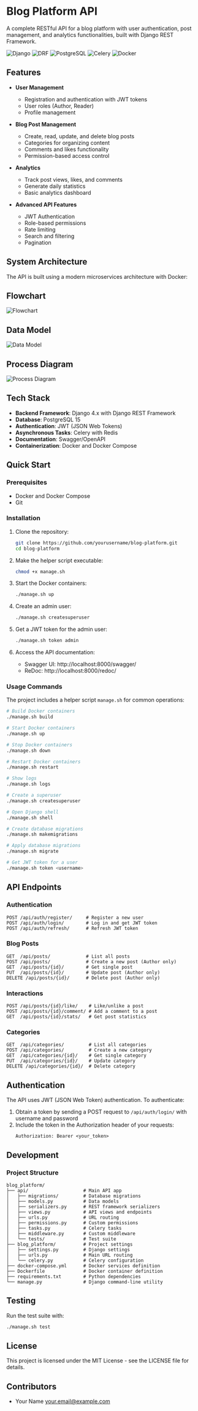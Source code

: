 # Blog Platform API

A complete RESTful API for a blog platform with user authentication, post management, and analytics functionalities, built with Django REST Framework.

![Django](https://img.shields.io/badge/Django-4.x-green)
![DRF](https://img.shields.io/badge/Django%20REST%20Framework-3.14-blue)
![PostgreSQL](https://img.shields.io/badge/PostgreSQL-15-blue)
![Celery](https://img.shields.io/badge/Celery-5.3-brightgreen)
![Docker](https://img.shields.io/badge/Docker-Compose-blue)

## Features

- **User Management**
  - Registration and authentication with JWT tokens
  - User roles (Author, Reader)
  - Profile management

- **Blog Post Management**
  - Create, read, update, and delete blog posts
  - Categories for organizing content
  - Comments and likes functionality
  - Permission-based access control

- **Analytics**
  - Track post views, likes, and comments
  - Generate daily statistics
  - Basic analytics dashboard

- **Advanced API Features**
  - JWT Authentication
  - Role-based permissions
  - Rate limiting
  - Search and filtering
  - Pagination

## System Architecture

The API is built using a modern microservices architecture with Docker:

## Flowchart
![Flowchart](https://raw.githubusercontent.com/praddypawar/blog_platform/main/flowchart.jpeg)

## Data Model
![Data Model](https://github.com/praddypawar/blog_platform/blob/main/db.jpeg)

## Process Diagram
![Process Diagram](https://raw.githubusercontent.com/praddypawar/blog_platform/main/process.jpeg)



## Tech Stack

- **Backend Framework**: Django 4.x with Django REST Framework
- **Database**: PostgreSQL 15
- **Authentication**: JWT (JSON Web Tokens)
- **Asynchronous Tasks**: Celery with Redis
- **Documentation**: Swagger/OpenAPI
- **Containerization**: Docker and Docker Compose

## Quick Start

### Prerequisites

- Docker and Docker Compose
- Git

### Installation

1. Clone the repository:
   ```bash
   git clone https://github.com/yourusername/blog-platform.git
   cd blog-platform
   ```

2. Make the helper script executable:
   ```bash
   chmod +x manage.sh
   ```

3. Start the Docker containers:
   ```bash
   ./manage.sh up
   ```

4. Create an admin user:
   ```bash
   ./manage.sh createsuperuser
   ```

5. Get a JWT token for the admin user:
   ```bash
   ./manage.sh token admin
   ```

6. Access the API documentation:
   - Swagger UI: http://localhost:8000/swagger/
   - ReDoc: http://localhost:8000/redoc/

### Usage Commands

The project includes a helper script `manage.sh` for common operations:

```bash
# Build Docker containers
./manage.sh build

# Start Docker containers
./manage.sh up

# Stop Docker containers
./manage.sh down

# Restart Docker containers
./manage.sh restart

# Show logs
./manage.sh logs

# Create a superuser
./manage.sh createsuperuser

# Open Django shell
./manage.sh shell

# Create database migrations
./manage.sh makemigrations

# Apply database migrations
./manage.sh migrate

# Get JWT token for a user
./manage.sh token <username>
```

## API Endpoints

### Authentication

```
POST /api/auth/register/     # Register a new user
POST /api/auth/login/        # Log in and get JWT token
POST /api/auth/refresh/      # Refresh JWT token
```

### Blog Posts

```
GET  /api/posts/             # List all posts
POST /api/posts/             # Create a new post (Author only)
GET  /api/posts/{id}/        # Get single post
PUT  /api/posts/{id}/        # Update post (Author only)
DELETE /api/posts/{id}/      # Delete post (Author only)
```

### Interactions

```
POST /api/posts/{id}/like/    # Like/unlike a post
POST /api/posts/{id}/comment/ # Add a comment to a post
GET  /api/posts/{id}/stats/   # Get post statistics
```

### Categories

```
GET  /api/categories/         # List all categories
POST /api/categories/         # Create a new category
GET  /api/categories/{id}/    # Get single category
PUT  /api/categories/{id}/    # Update category
DELETE /api/categories/{id}/  # Delete category
```

## Authentication

The API uses JWT (JSON Web Token) authentication. To authenticate:

1. Obtain a token by sending a POST request to `/api/auth/login/` with username and password
2. Include the token in the Authorization header of your requests:
   ```
   Authorization: Bearer <your_token>
   ```

## Development

### Project Structure

```
blog_platform/
├── api/                    # Main API app
│   ├── migrations/         # Database migrations
│   ├── models.py           # Data models
│   ├── serializers.py      # REST framework serializers
│   ├── views.py            # API views and endpoints
│   ├── urls.py             # URL routing
│   ├── permissions.py      # Custom permissions
│   ├── tasks.py            # Celery tasks
│   ├── middleware.py       # Custom middleware
│   └── tests/              # Test suite
├── blog_platform/          # Project settings
│   ├── settings.py         # Django settings
│   ├── urls.py             # Main URL routing
│   └── celery.py           # Celery configuration
├── docker-compose.yml      # Docker services definition
├── Dockerfile              # Docker container definition
├── requirements.txt        # Python dependencies
└── manage.py               # Django command-line utility
```

## Testing

Run the test suite with:

```bash
./manage.sh test
```

## License

This project is licensed under the MIT License - see the LICENSE file for details.

## Contributors

- Your Name <your.email@example.com>
```
